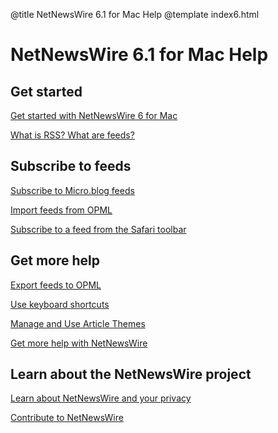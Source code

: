 @title NetNewsWire 6.1 for Mac Help
@template index6.html

# NetNewsWire 6.1 for Mac Help


Get started
-----------

[Get started with NetNewsWire 6 for Mac](getting-started.html)

[What is RSS? What are feeds?](what-is-rss.html)


Subscribe to feeds
------------------

[Subscribe to Micro.blog feeds](micro-blog-feeds.html)

[Import feeds from OPML](import-opml.html)

[Subscribe to a feed from the Safari toolbar](safari-extension.html)


Get more help
-------------

[Export feeds to OPML](export-opml.html)

[Use keyboard shortcuts](keyboard-shortcuts.html)

[Manage and Use Article Themes](themes.html)

[Get more help with NetNewsWire](get-more-help.html)


Learn about the NetNewsWire project
-----------------------------------

[Learn about NetNewsWire and your privacy](privacy.html)

[Contribute to NetNewsWire](contributing.html)
